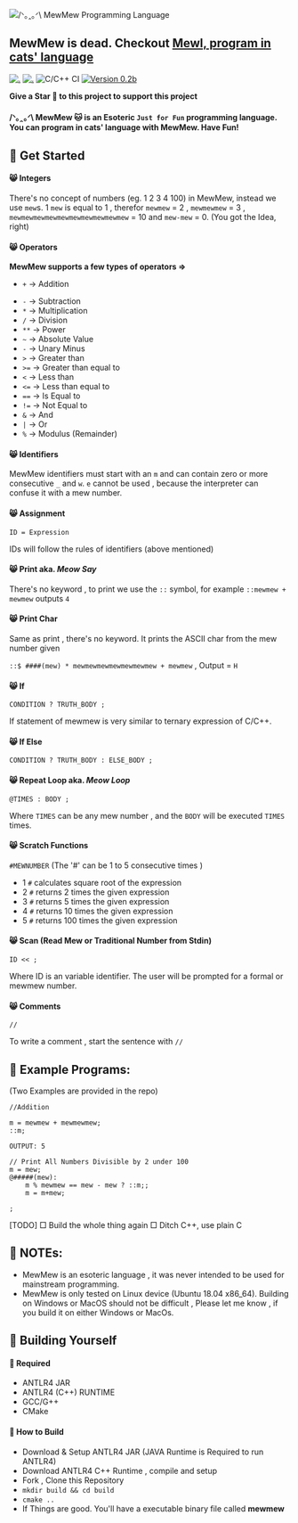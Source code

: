 ![/ᐠ｡ꞈ｡ᐟ\ MewMew Programming Language](./media/Banner.png)

## MewMew is **dead**. Checkout [Mewl, program in cats' language](https://github.com/bauripalash/mewl)


[![.](https://img.shields.io/badge/PRs-welcome-brightgreen.svg?style=flat-square)](http://makeapullrequest.com)
[![.](https://img.shields.io/badge/first--timers--only-friendly-blue.svg?style=flat-square)](https://www.firsttimersonly.com/)
![C/C++ CI](https://github.com/bauripalash/mewmew/workflows/C/C++%20CI/badge.svg)
[![Version 0.2b](https://img.shields.io/badge/Version-0.2.beta-blue)](https://github.com/bauripalash/mewmew/releases)

**Give a Star 🌟 to this project to support this project**

#### /ᐠ｡ꞈ｡ᐟ\ MewMew 🐱 is an Esoteric `Just for Fun` programming language. You can program in cats' language with MewMew. Have Fun!

## 🎉 Get Started
#### 😸 Integers
There's no concept of numbers (eg. 1 2 3 4 100) in MewMew, instead we use `mew`s. 1 `mew` is equal to 1 , therefor `mewmew` = 2 , `mewmewmew` = 3 , `mewmewmewmewmewmewmewmewmewmew` = 10 and `mew-mew` = 0. (You got the Idea, right)

#### 😸 Operators
**MewMew supports a few types of operators =>**
- `+` -> Addition
* `-` -> Subtraction
* `*` -> Multiplication
* `/` -> Division
* `**` -> Power
* `~` -> Absolute Value
* `-` -> Unary Minus
* `>` -> Greater than
* `>=` -> Greater than equal to
* `<` -> Less than
* `<=` -> Less than equal to
* `==` -> Is Equal to
* `!=` -> Not Equal to
* `&` -> And
* `|` -> Or
* `%` -> Modulus (Remainder)

#### 😸 Identifiers
MewMew identifiers must start with an `m` and can contain zero or more consecutive `_` and `w`. `e` cannot be used , because the interpreter can confuse it with a mew number.

#### 😸 Assignment
`ID = Expression`

IDs will follow the rules of identifiers (above mentioned)

#### 😸 Print aka. *Meow Say*
There's no keyword , to print we use the `::` symbol, for example
`::mewmew + mewmew` outputs `4`

#### 😸 Print Char
Same as print , there's no keyword. It prints the ASCII char from the mew number given

`::$ ####(mew) * mewmewmewmewmewmewmew + mewmew` , Output = `H`

#### 😸 If
`CONDITION ? TRUTH_BODY ;`

If statement of mewmew is very similar to ternary expression of C/C++.


#### 😸 If Else
`CONDITION ? TRUTH_BODY : ELSE_BODY ;`

#### 😸 Repeat Loop aka. *Meow Loop*
`@TIMES : BODY ;`

Where `TIMES` can be any mew number , and the `BODY` will be executed `TIMES` times.

#### 😸 Scratch Functions
`#MEWNUMBER` (The '#' can be 1 to 5 consecutive times )
*   1 `#` calculates square root of the expression
*   2 `#` returns 2 times the given expression
*   3 `#` returns 5 times the given expression
*   4 `#` returns 10 times the given expression
*   5 `#` returns 100 times the given expression

#### 😸 Scan (Read Mew or Traditional Number from Stdin)
`ID << ;`

Where ID is an variable identifier. The user will be prompted for a formal or mewmew number.

#### 😸 Comments
`//`

To write a comment , start the sentence with `//`

## 🎁 Example Programs:
(Two Examples are provided in the repo)

```
//Addition

m = mewmew + mewmewmew;
::m;

OUTPUT: 5
```

```
// Print All Numbers Divisible by 2 under 100
m = mew;
@#####(mew):
    m % mewmew == mew - mew ? ::m;;
    m = m+mew;

;
```

[TODO]
□ Build the whole thing again
□ Ditch C++, use plain C

## 📑 NOTEs:
*  MewMew is an esoteric language , it was never intended to be used for mainstream programming.
*  MewMew is only tested on Linux device (Ubuntu 18.04 x86_64). Building on Windows or MacOS should not be difficult , Please let me know , if you build it on either Windows or MacOs.

## 🔨 Building Yourself
#### 🔩 Required
- ANTLR4 JAR
- ANTLR4 (C++) RUNTIME
- GCC/G++
- CMake

#### 🔧 How to Build
- Download & Setup ANTLR4 JAR (JAVA Runtime is Required to run ANTLR4)
- Download ANTLR4 C++ Runtime , compile and setup
- Fork , Clone this Repository
- `mkdir build && cd build`
- `cmake ..`
- If Things are good. You'll have a executable binary file called **mewmew**

